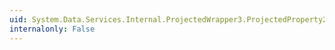 ```yaml
---
uid: System.Data.Services.Internal.ProjectedWrapper3.ProjectedProperty2
internalonly: False
---
```

